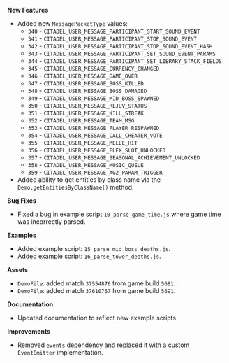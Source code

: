 **New Features**

* Added new `MessagePacketType` values:
  * `340` - `CITADEL_USER_MESSAGE_PARTICIPANT_START_SOUND_EVENT`
  * `341` - `CITADEL_USER_MESSAGE_PARTICIPANT_STOP_SOUND_EVENT`
  * `342` - `CITADEL_USER_MESSAGE_PARTICIPANT_STOP_SOUND_EVENT_HASH`
  * `343` - `CITADEL_USER_MESSAGE_PARTICIPANT_SET_SOUND_EVENT_PARAMS`
  * `344` - `CITADEL_USER_MESSAGE_PARTICIPANT_SET_LIBRARY_STACK_FIELDS`
  * `345` - `CITADEL_USER_MESSAGE_CURRENCY_CHANGED`
  * `346` - `CITADEL_USER_MESSAGE_GAME_OVER`
  * `347` - `CITADEL_USER_MESSAGE_BOSS_KILLED`
  * `348` - `CITADEL_USER_MESSAGE_BOSS_DAMAGED`
  * `349` - `CITADEL_USER_MESSAGE_MID_BOSS_SPAWNED`
  * `350` - `CITADEL_USER_MESSAGE_REJUV_STATUS`
  * `351` - `CITADEL_USER_MESSAGE_KILL_STREAK`
  * `352` - `CITADEL_USER_MESSAGE_TEAM_MSG`
  * `353` - `CITADEL_USER_MESSAGE_PLAYER_RESPAWNED`
  * `354` - `CITADEL_USER_MESSAGE_CALL_CHEATER_VOTE`
  * `355` - `CITADEL_USER_MESSAGE_MELEE_HIT`
  * `356` - `CITADEL_USER_MESSAGE_FLEX_SLOT_UNLOCKED`
  * `357` - `CITADEL_USER_MESSAGE_SEASONAL_ACHIEVEMENT_UNLOCKED`
  * `358` - `CITADEL_USER_MESSAGE_MUSIC_QUEUE`
  * `359` - `CITADEL_USER_MESSAGE_AG2_PARAM_TRIGGER`
* Added ability to get entities by class name via the `Demo.getEntitiesByClassName()` method.

**Bug Fixes**

* Fixed a bug in example script `10_parse_game_time.js` where game time was incorrectly parsed.

**Examples**

* Added example script: `15_parse_mid_boss_deaths.js`.
* Added example script: `16_parse_tower_deaths.js`.

**Assets**

* `DemoFile`: added match `37554876` from game build `5681`.
* `DemoFile`: added match `37610767` from game build `5691`.

**Documentation**

* Updated documentation to reflect new example scripts.

**Improvements**

* Removed `events` dependency and replaced it with a custom `EventEmitter` implementation.
